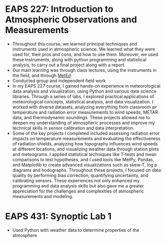 # EAPS 227: Introduction to Atmospheric Observations and Measurements
+ Throughout this course, we learned principal techniques and instruments used in atmospheric science. We learned what they were used for, their pros and cons, and how to use them. Moreover, we used these instruments, along with python programming and statistical analysis, to carry out a final project along with a report
+ Our main learning was through class lectures, using the instruments in the field, and through [MetEd](https://www.meted.ucar.edu/index.php)
+ Conducted group and independent field work
+ In my EAPS 227 course, I gained hands-on experience in meteorological data analysis and visualization, using Python and various data science libraries. Through a series of labs, I explored practical applications of meteorological concepts, statistical analysis, and data visualization. I worked with diverse datasets, analyzing everything from classroom air temperature and radiation error measurements to wind speeds, METAR data, and thermodynamic soundings. These projects allowed me to deepen my understanding of atmospheric processes and improve my technical skills in sensor calibration and data interpretation.
+ Some of the key projects I completed included assessing radiation error impacts on temperature measurements and evaluating the effectiveness of radiation shields, analyzing how topography influences wind speeds at different locations, and visualizing weather data through station plots and meteograms. I applied statistical techniques like T-tests and mean comparisons to test hypotheses, and I used tools like MetPy, Pandas, and Matplotlib to create advanced visualizations such as skew-T, log p diagrams and hodographs. Throughout these projects, I focused on data quality by performing bias correction, quantifying uncertainty, and calibrating sensors. These experiences not only enhanced my programming and data analysis skills but also gave me a greater appreciation for the challenges and complexities of atmospheric measurements and modeling.

# EAPS 431: Synoptic Lab 1
+ Used Python with weather data to determine properties of the atmosphere
